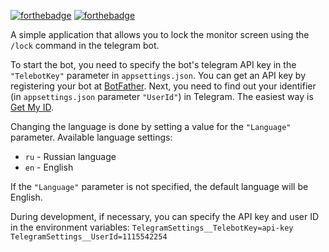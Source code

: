 ﻿[![forthebadge](https://forthebadge.com/images/badges/built-with-love.svg)](https://forthebadge.com) [![forthebadge](https://forthebadge.com/images/badges/ctrl-c-ctrl-v.svg)](https://forthebadge.com)

A simple application that allows you to lock the monitor screen using the `/lock` command in the telegram bot.

To start the bot, you need to specify the bot's telegram API key in the `"TelebotKey"` parameter in `appsettings.json`. You can get an API key by registering your bot at [BotFather](https://t.me/botfather).
Next, you need to find out your identifier (in `appsettings.json` parameter `"UserId"`) in Telegram. The easiest way is [Get My ID](https://t.me/getmyid_bot).

Changing the language is done by setting a value for the `"Language"` parameter. Available language settings:
* `ru` - Russian language
* `en` - English

If the `"Language"` parameter is not specified, the default language will be English.

During development, if necessary, you can specify the API key and user ID in the environment variables:
`TelegramSettings__TelebotKey=api-key` `TelegramSettings__UserId=1115542254`